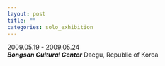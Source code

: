 ```yaml
---
layout: post
title: ""
categories: solo_exhibition
---
```


2009.05.19 - 2009.05.24<br>
***Bongsan Cultural Center*** Daegu, Republic of Korea<br>

<img srcset="
https://dlytasy0vre7p.cloudfront.net/090519_Bongsan_Cultural_Center/001_1536x1024.jpg 1536w,
https://dlytasy0vre7p.cloudfront.net/090519_Bongsan_Cultural_Center/001_3072x2048.jpg 3072w,
https://dlytasy0vre7p.cloudfront.net/090519_Bongsan_Cultural_Center/001_6144x4096.jpg 6144w
" alt="">

<img srcset="
https://dlytasy0vre7p.cloudfront.net/090519_Bongsan_Cultural_Center/002_1536x1024.jpg 1536w,
https://dlytasy0vre7p.cloudfront.net/090519_Bongsan_Cultural_Center/002_3072x2048.jpg 3072w,
https://dlytasy0vre7p.cloudfront.net/090519_Bongsan_Cultural_Center/002_6144x4096.jpg 6144w
" alt="">

<img srcset="
https://dlytasy0vre7p.cloudfront.net/090519_Bongsan_Cultural_Center/003_1536x1024.jpg 1536w,
https://dlytasy0vre7p.cloudfront.net/090519_Bongsan_Cultural_Center/003_3072x2048.jpg 3072w,
https://dlytasy0vre7p.cloudfront.net/090519_Bongsan_Cultural_Center/003_6144x4096.jpg 6144w
" alt="">

<img srcset="
https://dlytasy0vre7p.cloudfront.net/090519_Bongsan_Cultural_Center/004_1536x1024.jpg 1536w,
https://dlytasy0vre7p.cloudfront.net/090519_Bongsan_Cultural_Center/004_3072x2048.jpg 3072w,
https://dlytasy0vre7p.cloudfront.net/090519_Bongsan_Cultural_Center/004_6144x4096.jpg 6144w
" alt="">

<img srcset="
https://dlytasy0vre7p.cloudfront.net/090519_Bongsan_Cultural_Center/005_1536x1024.jpg 1536w,
https://dlytasy0vre7p.cloudfront.net/090519_Bongsan_Cultural_Center/005_3072x2048.jpg 3072w,
https://dlytasy0vre7p.cloudfront.net/090519_Bongsan_Cultural_Center/005_6144x4096.jpg 6144w
" alt="">

<img srcset="
https://dlytasy0vre7p.cloudfront.net/090519_Bongsan_Cultural_Center/006_1536x1024.jpg 1536w,
https://dlytasy0vre7p.cloudfront.net/090519_Bongsan_Cultural_Center/006_3072x2048.jpg 3072w,
https://dlytasy0vre7p.cloudfront.net/090519_Bongsan_Cultural_Center/006_6144x4096.jpg 6144w
" alt="">

<img srcset="
https://dlytasy0vre7p.cloudfront.net/090519_Bongsan_Cultural_Center/007_1536x1024.jpg 1536w,
https://dlytasy0vre7p.cloudfront.net/090519_Bongsan_Cultural_Center/007_3072x2048.jpg 3072w,
https://dlytasy0vre7p.cloudfront.net/090519_Bongsan_Cultural_Center/007_6144x4096.jpg 6144w
" alt="">

<img srcset="
https://dlytasy0vre7p.cloudfront.net/090519_Bongsan_Cultural_Center/008_1024x1536.jpg 1024w,
https://dlytasy0vre7p.cloudfront.net/090519_Bongsan_Cultural_Center/008_2048x3072.jpg 2048w,
https://dlytasy0vre7p.cloudfront.net/090519_Bongsan_Cultural_Center/008_4096x6144.jpg 4096w
" alt="">

<img srcset="
https://dlytasy0vre7p.cloudfront.net/090519_Bongsan_Cultural_Center/009_1024x1536.jpg 1024w,
https://dlytasy0vre7p.cloudfront.net/090519_Bongsan_Cultural_Center/009_2048x3072.jpg 2048w,
https://dlytasy0vre7p.cloudfront.net/090519_Bongsan_Cultural_Center/009_4096x6144.jpg 4096w
" alt="">

<img srcset="
https://dlytasy0vre7p.cloudfront.net/090519_Bongsan_Cultural_Center/010_1024x1536.jpg 1024w,
https://dlytasy0vre7p.cloudfront.net/090519_Bongsan_Cultural_Center/010_2048x3072.jpg 2048w,
https://dlytasy0vre7p.cloudfront.net/090519_Bongsan_Cultural_Center/010_4096x6144.jpg 4096w
" alt="">

<img srcset="
https://dlytasy0vre7p.cloudfront.net/090519_Bongsan_Cultural_Center/011_1024x1536.jpg 1024w,
https://dlytasy0vre7p.cloudfront.net/090519_Bongsan_Cultural_Center/011_2048x3072.jpg 2048w,
https://dlytasy0vre7p.cloudfront.net/090519_Bongsan_Cultural_Center/011_4096x6144.jpg 4096w
" alt="">

<img srcset="
https://dlytasy0vre7p.cloudfront.net/090519_Bongsan_Cultural_Center/012_1536x1024.jpg 1536w,
https://dlytasy0vre7p.cloudfront.net/090519_Bongsan_Cultural_Center/012_3072x2048.jpg 3072w,
https://dlytasy0vre7p.cloudfront.net/090519_Bongsan_Cultural_Center/012_6144x4096.jpg 6144w
" alt="">

<img srcset="
https://dlytasy0vre7p.cloudfront.net/090519_Bongsan_Cultural_Center/013_1536x1024.jpg 1536w,
https://dlytasy0vre7p.cloudfront.net/090519_Bongsan_Cultural_Center/013_3072x2048.jpg 3072w,
https://dlytasy0vre7p.cloudfront.net/090519_Bongsan_Cultural_Center/013_6144x4096.jpg 6144w
" alt="">

<img srcset="
https://dlytasy0vre7p.cloudfront.net/090519_Bongsan_Cultural_Center/014_1024x1536.jpg 1024w,
https://dlytasy0vre7p.cloudfront.net/090519_Bongsan_Cultural_Center/014_2048x3072.jpg 2048w,
https://dlytasy0vre7p.cloudfront.net/090519_Bongsan_Cultural_Center/014_4096x6144.jpg 4096w
" alt="">